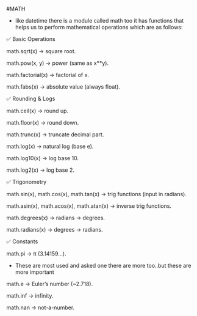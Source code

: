 #MATH 
- like datetime there is a module called math too it has functions that helps us to perform mathematical operations which are as follows:

✅ Basic Operations

math.sqrt(x) → square root.

math.pow(x, y) → power (same as x**y).

math.factorial(x) → factorial of x.

math.fabs(x) → absolute value (always float).


✅ Rounding & Logs

math.ceil(x) → round up.

math.floor(x) → round down.

math.trunc(x) → truncate decimal part.

math.log(x) → natural log (base e).

math.log10(x) → log base 10.

math.log2(x) → log base 2.


✅ Trigonometry

math.sin(x), math.cos(x), math.tan(x) → trig functions (input in radians).

math.asin(x), math.acos(x), math.atan(x) → inverse trig functions.

math.degrees(x) → radians → degrees.

math.radians(x) → degrees → radians.


✅ Constants

math.pi → π (3.14159…).

- These are most used and asked one there are more too..but these are more important 

math.e → Euler’s number (~2.718).

math.inf → infinity.

math.nan → not-a-number.
